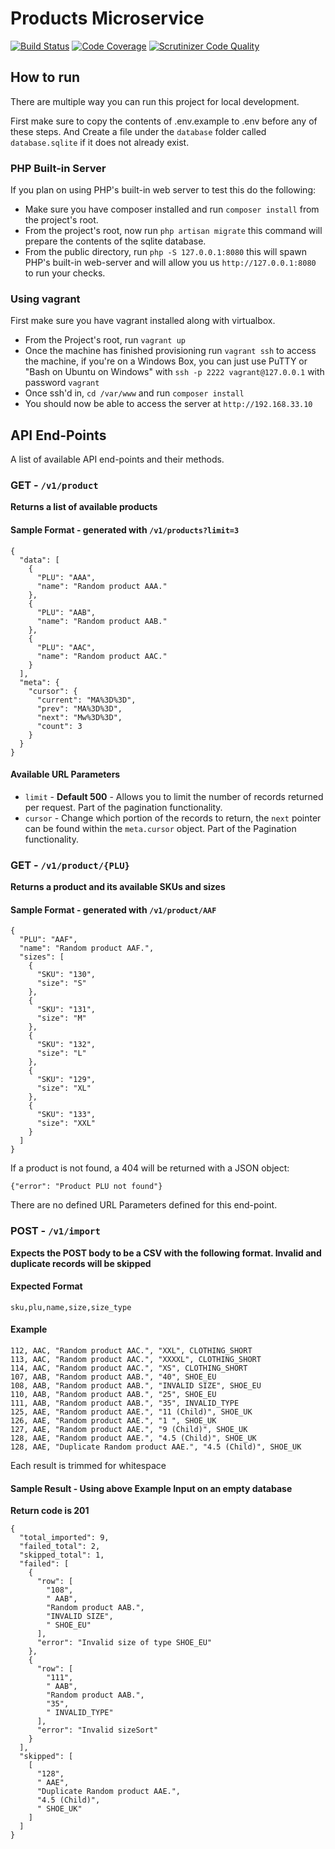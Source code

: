 # Products Microservice

[![Build Status](https://scrutinizer-ci.com/b/adamprescott/products-microservice/badges/build.png?b=master&s=fe5929c21b55f4131ea1263b1c1dd5ccf1bd96f9)](https://scrutinizer-ci.com/b/adamprescott/products-microservice/build-status/master)
[![Code Coverage](https://scrutinizer-ci.com/b/adamprescott/products-microservice/badges/coverage.png?b=master&s=e23c10bb825c8157295616f4195a8ea5700770f7)](https://scrutinizer-ci.com/b/adamprescott/products-microservice/?branch=master)
[![Scrutinizer Code Quality](https://scrutinizer-ci.com/b/adamprescott/products-microservice/badges/quality-score.png?b=master&s=05bb8c183a14e97dfae208e63f55fcd7e3a3bb2d)](https://scrutinizer-ci.com/b/adamprescott/products-microservice/?branch=master)

## How to run

There are multiple way you can run this project for local development.

First make sure to copy the contents of .env.example to .env before any of these steps. And Create a file under the `database` folder called `database.sqlite` if it does not already exist.

### PHP Built-in Server
If you plan on using PHP's built-in web server to test this do the following:

* Make sure you have composer installed and run `composer install` from the project's root.
* From the project's root, now run `php artisan migrate` this command will prepare the contents of the sqlite database.
* From the public directory, run `php -S 127.0.0.1:8080` this will spawn PHP's built-in web-server and will
allow you us `http://127.0.0.1:8080` to run your checks.

### Using vagrant
First make sure you have vagrant installed along with virtualbox.

* From the Project's root, run `vagrant up`
* Once the machine has finished provisioning run `vagrant ssh` to access the machine,
if you're on a Windows Box, you can just use PuTTY or "Bash on Ubuntu on Windows" with `ssh -p 2222 vagrant@127.0.0.1`
with password `vagrant`
* Once ssh'd in, `cd /var/www` and run `composer install`
* You should now be able to access the server at `http://192.168.33.10`

## API End-Points
A list of available API end-points and their methods.

### GET - `/v1/product`
**Returns a list of available products**

#### Sample Format - generated with `/v1/products?limit=3`
```
{
  "data": [
    {
      "PLU": "AAA",
      "name": "Random product AAA."
    },
    {
      "PLU": "AAB",
      "name": "Random product AAB."
    },
    {
      "PLU": "AAC",
      "name": "Random product AAC."
    }
  ],
  "meta": {
    "cursor": {
      "current": "MA%3D%3D",
      "prev": "MA%3D%3D",
      "next": "Mw%3D%3D",
      "count": 3
    }
  }
}
```

#### Available URL Parameters
* `limit` - **Default 500** - Allows you to limit the number of records returned per request. Part of the pagination functionality.
* `cursor` - Change which portion of the records to return, the `next` pointer can be found within the `meta.cursor` object.
Part of the Pagination functionality.

### GET - `/v1/product/{PLU}`
**Returns a product and its available SKUs and sizes**

#### Sample Format - generated with `/v1/product/AAF`
```
{
  "PLU": "AAF",
  "name": "Random product AAF.",
  "sizes": [
    {
      "SKU": "130",
      "size": "S"
    },
    {
      "SKU": "131",
      "size": "M"
    },
    {
      "SKU": "132",
      "size": "L"
    },
    {
      "SKU": "129",
      "size": "XL"
    },
    {
      "SKU": "133",
      "size": "XXL"
    }
  ]
}
```
If a product is not found, a 404 will be returned with a JSON object:
```
{"error": "Product PLU not found"}
```

There are no defined URL Parameters defined for this end-point.

### POST - `/v1/import`
**Expects the POST body to be a CSV with the following format. Invalid and duplicate records will be skipped**

#### Expected Format
```
sku,plu,name,size,size_type
```

#### Example
```
112, AAC, "Random product AAC.", "XXL", CLOTHING_SHORT
113, AAC, "Random product AAC.", "XXXXL", CLOTHING_SHORT
114, AAC, "Random product AAC.", "XS", CLOTHING_SHORT
107, AAB, "Random product AAB.", "40", SHOE_EU
108, AAB, "Random product AAB.", "INVALID SIZE", SHOE_EU
110, AAB, "Random product AAB.", "25", SHOE_EU
111, AAB, "Random product AAB.", "35", INVALID_TYPE
125, AAE, "Random product AAE.", "11 (Child)", SHOE_UK
126, AAE, "Random product AAE.", "1 ", SHOE_UK
127, AAE, "Random product AAE.", "9 (Child)", SHOE_UK
128, AAE, "Random product AAE.", "4.5 (Child)", SHOE_UK
128, AAE, "Duplicate Random product AAE.", "4.5 (Child)", SHOE_UK
```
Each result is trimmed for whitespace

#### Sample Result - Using above Example Input on an empty database
**Return code is 201**
```
{
  "total_imported": 9,
  "failed_total": 2,
  "skipped_total": 1,
  "failed": [
    {
      "row": [
        "108",
        " AAB",
        "Random product AAB.",
        "INVALID SIZE",
        " SHOE_EU"
      ],
      "error": "Invalid size of type SHOE_EU"
    },
    {
      "row": [
        "111",
        " AAB",
        "Random product AAB.",
        "35",
        " INVALID_TYPE"
      ],
      "error": "Invalid sizeSort"
    }
  ],
  "skipped": [
    [
      "128",
      " AAE",
      "Duplicate Random product AAE.",
      "4.5 (Child)",
      " SHOE_UK"
    ]
  ]
}
```